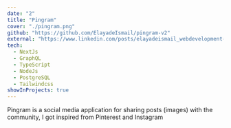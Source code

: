 ```yaml
---
date: "2"
title: "Pingram"
cover: "./pingram.png"
github: "https://github.com/ElayadeIsmail/pingram-v2"
external: "https://www.linkedin.com/posts/elayadeismail_webdevelopment-reactjs-nextjs-activity-6801510186398826497-U1Ik"
tech:
  - NextJs
  - GraphQL
  - TypeScript
  - NodeJs
  - PostgreSQL
  - Tailwindcss
showInProjects: true
---
```


Pingram is a social media application for sharing posts (images) with the community, I got inspired from Pinterest and Instagram
